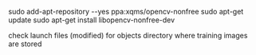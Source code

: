 sudo add-apt-repository --yes ppa:xqms/opencv-nonfree
sudo apt-get update
sudo apt-get install libopencv-nonfree-dev

check launch files (modified) for objects directory where training images are stored
